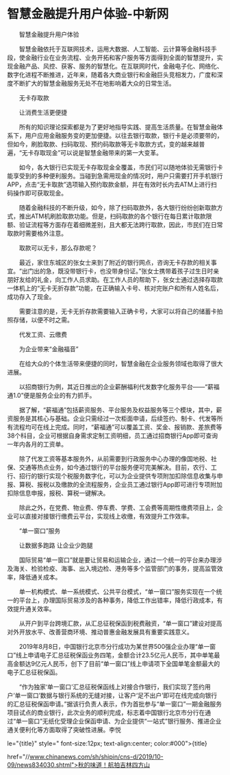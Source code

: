 # 智慧金融提升用户体验-中新网

　　智慧金融提升用户体验

　　智慧金融依托于互联网技术，运用大数据、人工智能、云计算等金融科技手段，使金融行业在业务流程、业务开拓和客户服务等方面得到全面的智慧提升，实现金融产品、风控、获客、服务的智慧化。在互联网时代，金融电子化、网络化、数字化进程不断推进，近年来，随着各大商业银行和金融巨头竞相发力，广度和深度不断扩大的智慧金融服务无处不在地影响着大众的日常生活。

　　无卡存取款

　　让消费生活更便捷

　　所有的知识理论探索都是为了更好地指导实践、提高生活质量。在智慧金融体系下，用户应用金融服务变的更加便捷。以往去银行取款，银行卡是必须要带的，但如今，刷脸取款、扫码取现、预约码取款等无卡取款方式，变的越来越普遍，“无卡存取现金”可以说是智慧金融带来的第一大变革。

　　如今，各大银行已实现无卡存取现金全覆盖，市民们可以随地体验无需银行卡能享受到的多种便利服务。当碰到急需用现金的情况时，用户只需要打开手机银行APP，点击“无卡取款”选项输入预约取款金额，并在有效时长内去ATM上进行扫码操作即可获取现金。

　　随着金融科技的不断升级，如今，除了扫码取款外，各大银行纷纷创新取款方式，推出ATM机刷脸取款功能。但是，扫码取款的各个银行在每日累计取款限额、验证流程等方面存在着细微差别，且大都无法跨行取款，因此，市民们在日常取款时需要格外注意。

　　取款可以无卡，那么存款呢？

　　最近，家住东城区的张女士来到了附近的银行网点，咨询无卡存款的相关事宜。“出门出的急，既没带银行卡，也没带身份证。”张女士携带着孩子过生日时亲朋好友给的礼金，向工作人员求助。在工作人员的帮助下，张女士通过选择存取款一体机上的“无卡无折存款”功能，在正确输入卡号、核对完账户和所有人姓名后，成功存入了现金。

　　需要注意的是，无卡无折存款需要输入正确卡号，大家可以将自己的储蓄卡拍照存储，以便不时之需。

　　代发工资、云缴费

　　为企业带来“金融福音”

　　在给大众的个体生活带来便捷的同时，智慧金融在企业服务领域也取得了很大进展。

　　以招商银行为例，其近日推出的企业薪酬福利代发数字化服务平台——“薪福通1.0”便是服务企业的有力抓手。

　　据了解，“薪福通”包括薪资服务、平台服务及权益服务等三个模块，其中，薪资服务是其核心与基础。企业只需经过一次柜面申请，后续签约、制卡、代发等所有流程均可在线上完成。同时，“薪福通”可以覆盖工资、奖金、报销款、差旅费等38个科目，企业可根据自身需求定制工资明细，员工通过招商银行App即可查询一年内各月的工资单。

　　除了代发工资等基本服务外，从前需要到行政服务中心办理的像国地税、社保、交通等热点业务，如今通过银行的平台服务便可完美解决。目前，农行、工行、招行的银行实现个税服务数字化，可以为企业提供专项附加扣除信息收集与申报、算税、报税以及缴款的全流程服务，企业员工通过银行App即可进行专项附加扣除信息申报，报税、算税一键解决。

　　除此之外，在党费、物业费、停车费、学费、工会费等周期性缴费项目上，企业可以直接对接银行缴费云平台，实现线上收缴，有效提升工作效率。

　　“单一窗口”服务

　　让数据多跑路 让企业少跑腿

　　国际贸易“单一窗口”就是要让贸易和运输企业，通过一个统一的平台来办理涉及海关、检验检疫、海事、出入境边检、港务等多个监管部门的事务，提高监管效率，降低通关成本。

　　单一机构模式、单一系统模式、公共平台模式，“单一窗口”服务实现在一个统一的平台上，办理国际贸易涉及的各种事务，降低工作出错率，降低行政成本，有效提升通关效率。

　　从开户到平台跨境汇款，从汇总征税保函到税费融资，“单一窗口”建设对提高对外开放水平、改善营商环境、推动普惠金融发展具有重要实践意义。

　　2019年8月8日，中国银行北京市分行成功为某世界500强企业办理“单一窗口”线上申请电子汇总征税保函业务四笔，金额合计23.5亿元人民币，其中单笔最高金额达9亿元人民币，创下了目前“单一窗口”线上申请项下全国单笔金额最大的电子汇总征税保函。

　　“作为独家‘单一窗口’汇总征税保函线上对接合作银行，我们实现了签约用户‘单一窗口’数据与银行系统的无缝对接，让客户‘足不出户’即可在线完成向银行的汇总征税保函申请。”据该行负责人表示，作为首批参与“单一窗口”一期金融服务项目试点的商业银行，此次业务的顺利完成，标志着中国银行北京市分行在通过“单一窗口”无纸化受理企业保函申请、为企业提供“一站式”银行服务、推进企业通关便利化等方面取得了突破性进展。李悦 

le="{title}" style=" font-size:12px; text-align:center; color:#000">{title}

href="//www.chinanews.com/sh/shipin/cns-d/2019/10-09/news834030.shtml">秋的味道！航拍吉林四方山
